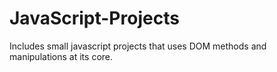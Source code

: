 # JavaScript-Projects
Includes small javascript projects that uses DOM methods and manipulations at its core.
